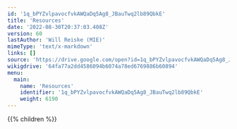 ```yaml
---
id: '1q_bPYZvlpavocfvkAWQaDq5Ag8_JBauTwq2lb89QbkE'
title: 'Resources'
date: '2022-08-30T20:37:03.408Z'
version: 60
lastAuthor: 'Will Reiske (MIE)'
mimeType: 'text/x-markdown'
links: []
source: 'https://drive.google.com/open?id=1q_bPYZvlpavocfvkAWQaDq5Ag8_JBauTwq2lb89QbkE'
wikigdrive: '64fa77a2dd4586094b6074a78ed6769886b60894'
menu:
  main:
    name: 'Resources'
    identifier: '1q_bPYZvlpavocfvkAWQaDq5Ag8_JBauTwq2lb89QbkE'
    weight: 6190
---
```

{{% children %}}
